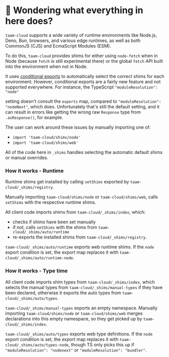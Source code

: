 # 👋 Wondering what everything in here does?

`taam-cloud` supports a wide variety of runtime environments like Node.js, Deno, Bun, browsers, and various
edge runtimes, as well as both CommonJS (CJS) and EcmaScript Modules (ESM).

To do this, `taam-cloud` provides shims for either using `node-fetch` when in Node (because `fetch` is still experimental there) or the global `fetch` API built into the environment when not in Node.

It uses [conditional exports](https://nodejs.org/api/packages.html#conditional-exports) to
automatically select the correct shims for each environment. However, conditional exports are a fairly new
feature and not supported everywhere. For instance, the TypeScript `"moduleResolution": "node"`

setting doesn't consult the `exports` map, compared to `"moduleResolution": "nodeNext"`, which does.
Unfortunately that's still the default setting, and it can result in errors like
getting the wrong raw `Response` type from `.asResponse()`, for example.

The user can work around these issues by manually importing one of:

- `import 'taam-cloud/shims/node'`
- `import 'taam-cloud/shims/web'`

All of the code here in `_shims` handles selecting the automatic default shims or manual overrides.

### How it works - Runtime

Runtime shims get installed by calling `setShims` exported by `taam-cloud/_shims/registry`.

Manually importing `taam-cloud/shims/node` or `taam-cloud/shims/web`, calls `setShims` with the respective runtime shims.

All client code imports shims from `taam-cloud/_shims/index`, which:

- checks if shims have been set manually
- if not, calls `setShims` with the shims from `taam-cloud/_shims/auto/runtime`
- re-exports the installed shims from `taam-cloud/_shims/registry`.

`taam-cloud/_shims/auto/runtime` exports web runtime shims.
If the `node` export condition is set, the export map replaces it with `taam-cloud/_shims/auto/runtime-node`.

### How it works - Type time

All client code imports shim types from `taam-cloud/_shims/index`, which selects the manual types from `taam-cloud/_shims/manual-types` if they have been declared, otherwise it exports the auto types from `taam-cloud/_shims/auto/types`.

`taam-cloud/_shims/manual-types` exports an empty namespace.
Manually importing `taam-cloud/shims/node` or `taam-cloud/shims/web` merges declarations into this empty namespace, so they get picked up by `taam-cloud/_shims/index`.

`taam-cloud/_shims/auto/types` exports web type definitions.
If the `node` export condition is set, the export map replaces it with `taam-cloud/_shims/auto/types-node`, though TS only picks this up if `"moduleResolution": "nodenext"` or `"moduleResolution": "bundler"`.
